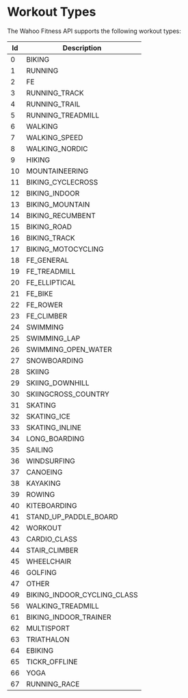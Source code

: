 # Workout Types

The Wahoo Fitness API supports the following workout types:

Id | Description
---------- | -------
0	  |	BIKING
1	  |	RUNNING
2	  |	FE
3	  |	RUNNING_TRACK
4	  |	RUNNING_TRAIL
5	  |	RUNNING_TREADMILL
6	  |	WALKING
7	  |	WALKING_SPEED
8	  |	WALKING_NORDIC
9	  |	HIKING
10	|	MOUNTAINEERING
11	|	BIKING_CYCLECROSS
12	|	BIKING_INDOOR
13	|	BIKING_MOUNTAIN
14	|	BIKING_RECUMBENT
15	|	BIKING_ROAD
16	|	BIKING_TRACK
17	|	BIKING_MOTOCYCLING
18	|	FE_GENERAL
19	|	FE_TREADMILL
20	|	FE_ELLIPTICAL
21	|	FE_BIKE
22	|	FE_ROWER
23	|	FE_CLIMBER
24	|	SWIMMING
25	|	SWIMMING_LAP
26	|	SWIMMING_OPEN_WATER
27	|	SNOWBOARDING
28	|	SKIING
29	|	SKIING_DOWNHILL
30	|	SKIINGCROSS_COUNTRY
31	|	SKATING
32	|	SKATING_ICE
33	|	SKATING_INLINE
34	|	LONG_BOARDING
35	|	SAILING
36	|	WINDSURFING
37	|	CANOEING
38	|	KAYAKING
39	|	ROWING
40	|	KITEBOARDING
41	|	STAND_UP_PADDLE_BOARD
42	|	WORKOUT
43	|	CARDIO_CLASS
44	|	STAIR_CLIMBER
45	|	WHEELCHAIR
46	|	GOLFING
47	|	OTHER
49  | 	BIKING_INDOOR_CYCLING_CLASS
56  |	WALKING_TREADMILL
61	| 	BIKING_INDOOR_TRAINER
62 	|	MULTISPORT
63	|	TRIATHALON
64	|	EBIKING
65	|	TICKR_OFFLINE
66	|	YOGA
67	|	RUNNING_RACE